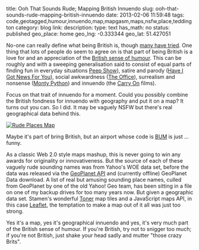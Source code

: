 title: Ooh That Sounds Rude; Mapping British Innuendo
slug: ooh-that-sounds-rude-mapping-british-innuendo
date: 2013-02-06 11:59:48
tags: code,geotagged,humour,innuendo,map,mapgasm,maps,nsfw,place,teddington
category: blog
link: 
description: 
type: text
has_math: no
status: published
geo_place: home
geo_lng: -0.333344
geo_lat: 51.427051

No-one can really define what being British is, though [many have tried](http://www.bbcamerica.com/mind-the-gap/2012/12/11/how-to-explain-britishness-to-an-american/ "http://www.bbcamerica.com/mind-the-gap/2012/12/11/how-to-explain-britishness-to-an-american/"). One thing that lots of people do seem to agree on is that part of being British is a love for and an appreciation of the [British sense of humour](http://planetivy.com/features/17242/the-planet-ivy-pocket-guide-to-the-british-sense-of-humour/ "http://planetivy.com/features/17242/the-planet-ivy-pocket-guide-to-the-british-sense-of-humour/"). This can be roughly and with a sweeping generalisation said to consist of equal parts of finding fun in everyday situations [Peep Show](http://www.channel4.com/programmes/peep-show "http://www.channel4.com/programmes/peep-show")), satire and parody ([Have I Got News For You](http://www.bbc.co.uk/programmes/b006mkw3 "http://www.bbc.co.uk/programmes/b006mkw3")), social awkwardness ([The Office](http://en.wikipedia.org/wiki/The_Office_(UK_TV_series) "http://en.wikipedia.org/wiki/The_Office_(UK_TV_series)")), surrealism and nonsense ([Monty Python](http://en.wikipedia.org/wiki/Monty_Python "http://en.wikipedia.org/wiki/Monty_Python")) and innuendo (the [Carry On](http://en.wikipedia.org/wiki/Carry_On_(film_series) "http://en.wikipedia.org/wiki/Carry_On_(film_series)") films).

Focus on that trait of innuendo for a moment. Could you possibly combine the British fondness for innuendo with geography and put it on a map? It turns out you can. So I did. It may be vaguely NSFW but there's real geographical data behind this.

<!-- TEASER_END -->

[![Rude Places Map](/wp-content/uploads/2013/02/Rude-Places-Map-1024x714.jpg)](http://maps.geotastic.org/rude/ "http://maps.geotastic.org/rude/")

Maybe it's part of bring British, but an airport whose code is [BUM](http://www.world-airport-codes.com/united-states/butler-1139.html "http://www.world-airport-codes.com/united-states/butler-1139.html") is just ... funny.

As a classic Web 2.0 style maps mashup, this is never going to win any awards for originality or innovativeness. But the source of each of these vaguely rude sounding names was from Yahoo's WOE data set, before the data was released via the [GeoPlanet API](http://developer.yahoo.com/geo/geoplanet/ "http://developer.yahoo.com/geo/geoplanet/") and (currently offline) GeoPlanet Data download. A list of real but amusing sounding place names, culled from GeoPlanet by one of the old Yahoo! Geo team, has been sitting in a file on one of my backup drives for too many years now. But given a geographic data set. Stamen's wonderful [Toner](http://maps.stamen.com/toner/ "http://maps.stamen.com/toner/") map tiles and a JavaScript maps API, in this case [Leaflet](http://leafletjs.com/ "http://leafletjs.com/"), the temptation to make a map out of it all was just too strong.

Yes it's a map, yes it's geographical innuendo and yes, it's very much part of the British sense of humour. If you're British, try not to snigger too much; if you're not British, just shake your head sadly and mutter "those crazy Brits".





